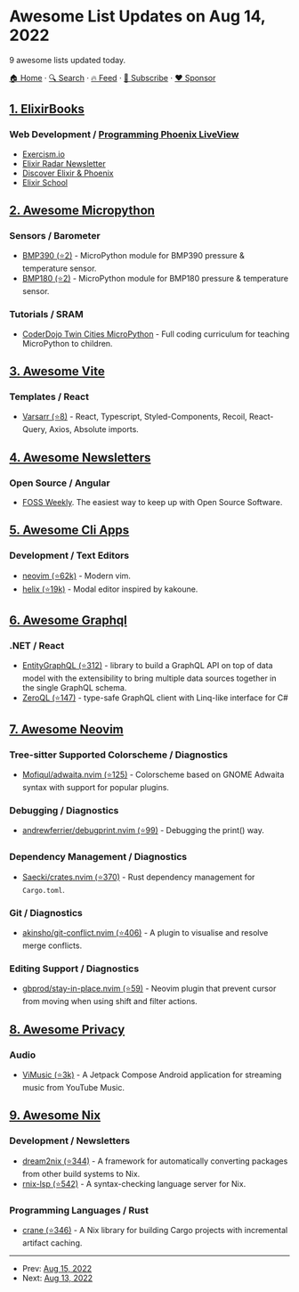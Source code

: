 # Awesome List Updates on Aug 14, 2022

9 awesome lists updated today.

[🏠 Home](/README.md) · [🔍 Search](https://www.trackawesomelist.com/search/) · [🔥 Feed](https://www.trackawesomelist.com/rss.xml) · [📮 Subscribe](https://trackawesomelist.us17.list-manage.com/subscribe?u=d2f0117aa829c83a63ec63c2f&id=36a103854c) · [❤️  Sponsor](https://github.com/sponsors/theowenyoung)



## [1. ElixirBooks](/content/sger/ElixirBooks/README.md)

### **Web Development** / [Programming Phoenix LiveView](https://pragprog.com/titles/liveview/programming-phoenix-liveview/)

*   [Exercism.io](https://exercism.org/tracks/elixir)
*   [Elixir Radar Newsletter](https://elixir-radar.com)
*   [Discover Elixir & Phoenix](https://ludu.co/course/discover-elixir-phoenix/)
*   [Elixir School](https://elixirschool.com/en)

## [2. Awesome Micropython](/content/mcauser/awesome-micropython/README.md)

### Sensors / Barometer

*   [BMP390 (⭐2)](https://github.com/octaprog7/BMP390) - MicroPython module for BMP390 pressure & temperature sensor.
*   [BMP180 (⭐2)](https://github.com/octaprog7/BMP180) - MicroPython module for BMP180 pressure & temperature sensor.

### Tutorials / SRAM

*   [CoderDojo Twin Cities MicroPython](https://www.coderdojotc.org/micropython/) - Full coding curriculum for teaching MicroPython to children.

## [3. Awesome Vite](/content/vitejs/awesome-vite/README.md)

### Templates / React

*   [Varsarr (⭐8)](https://github.com/altmshfkgudtjr/varsarr) - React, Typescript, Styled-Components, Recoil, React-Query, Axios, Absolute imports.

## [4. Awesome Newsletters](/content/zudochkin/awesome-newsletters/README.md)

### Open Source / Angular

*   [FOSS Weekly](https://fossweekly.beehiiv.com/). The easiest way to keep up with Open Source Software.

## [5. Awesome Cli Apps](/content/agarrharr/awesome-cli-apps/README.md)

### Development / Text Editors

*   [neovim (⭐62k)](https://github.com/neovim/neovim) - Modern vim.
*   [helix (⭐19k)](https://github.com/helix-editor/helix) -  Modal editor inspired by kakoune.

## [6. Awesome Graphql](/content/chentsulin/awesome-graphql/README.md)

### .NET / React

*   [EntityGraphQL (⭐312)](https://github.com/EntityGraphQL/EntityGraphQL) - library to build a GraphQL API on top of data model with the extensibility to bring multiple data sources together in the single GraphQL schema.
*   [ZeroQL (⭐147)](https://github.com/byme8/ZeroQL) - type-safe GraphQL client with Linq-like interface for C#

## [7. Awesome Neovim](/content/rockerBOO/awesome-neovim/README.md)

### Tree-sitter Supported Colorscheme / Diagnostics

*   [Mofiqul/adwaita.nvim (⭐125)](https://github.com/Mofiqul/adwaita.nvim) - Colorscheme based on GNOME Adwaita syntax with support for popular plugins.

### Debugging / Diagnostics

*   [andrewferrier/debugprint.nvim (⭐99)](https://github.com/andrewferrier/debugprint.nvim) - Debugging the print() way.

### Dependency Management / Diagnostics

*   [Saecki/crates.nvim (⭐370)](https://github.com/Saecki/crates.nvim) - Rust dependency management for `Cargo.toml`.

### Git / Diagnostics

*   [akinsho/git-conflict.nvim (⭐406)](https://github.com/akinsho/git-conflict.nvim) - A plugin to visualise and resolve merge conflicts.

### Editing Support / Diagnostics

*   [gbprod/stay-in-place.nvim (⭐59)](https://github.com/gbprod/stay-in-place.nvim) - Neovim plugin that prevent cursor from moving when using shift and filter actions.

## [8. Awesome Privacy](/content/pluja/awesome-privacy/README.md)

### Audio

*   [ViMusic (⭐3k)](https://github.com/vfsfitvnm/ViMusic) - A Jetpack Compose Android application for streaming music from YouTube Music.

## [9. Awesome Nix](/content/nix-community/awesome-nix/README.md)

### Development / Newsletters

*   [dream2nix (⭐344)](https://github.com/nix-community/dream2nix) - A framework for automatically converting packages from other build systems to Nix.
*   [rnix-lsp (⭐542)](https://github.com/nix-community/rnix-lsp) - A syntax-checking language server for Nix.

### Programming Languages / Rust

*   [crane (⭐346)](https://github.com/ipetkov/crane) - A Nix library for building Cargo projects with incremental artifact caching.

---

- Prev: [Aug 15, 2022](/content/2022/08/15/README.md)
- Next: [Aug 13, 2022](/content/2022/08/13/README.md)